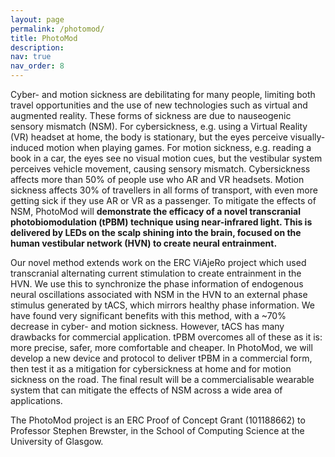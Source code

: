 ```yaml
---
layout: page
permalink: /photomod/
title: PhotoMod
description:
nav: true
nav_order: 8
---
```


Cyber- and motion sickness are debilitating for many people, limiting both travel opportunities and the use of new technologies such as virtual and augmented reality. These forms of sickness are due to nauseogenic sensory mismatch (NSM). For cybersickness, e.g. using a Virtual Reality (VR) headset at home, the body is stationary, but the eyes perceive visually-induced motion when playing games. For motion sickness, e.g. reading a book in a car, the eyes see no visual motion cues, but the vestibular system perceives vehicle movement, causing sensory mismatch. Cybersickness affects more than 50% of people use who AR and VR headsets. Motion sickness affects 30% of travellers in all forms of transport, with even more getting sick if they use AR or VR as a passenger. To mitigate the effects of NSM, PhotoMod will **demonstrate the efficacy of a novel transcranial photobiomodulation (tPBM) technique using near-infrared light. This is delivered by LEDs on the scalp shining into the brain, focused on the human vestibular network (HVN) to create neural entrainment.**

Our novel method extends work on the ERC ViAjeRo project which used transcranial alternating current stimulation to create entrainment in the HVN. We use this to synchronize the phase information of endogenous neural oscillations associated with NSM in the HVN to an external phase stimulus generated by tACS, which mirrors healthy phase information. We have found very significant benefits with this method, with a ~70% decrease in cyber- and motion sickness. However, tACS has many drawbacks for commercial application. tPBM overcomes all of these as it is: more precise, safer, more comfortable and cheaper. In PhotoMod, we will develop a new device and protocol to deliver tPBM in a commercial form, then test it as a mitigation for cybersickness at home and for motion sickness on the road. The final result will be a commercialisable wearable system that can mitigate the effects of NSM across a wide area of applications.

The PhotoMod project is an ERC Proof of Concept Grant (101188662) to Professor Stephen Brewster, in the School of Computing Science at the University of Glasgow.